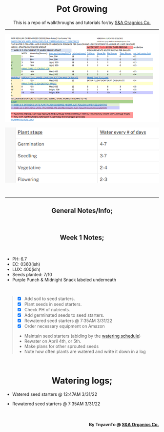 <h1 align="center">Pot Growing</h1>
<p align="center">This is a repo of walkthroughs and tutorials for/by <a href="https://sna-organics.com" target="_blank">S&A Oragnics Co.</a></p>

___

![previewPDF1](https://github.com/Svxy/Pot-Growing/blob/main/assets/pdf_1.png?raw=true)

![WateringSchedule](https://github.com/Svxy/Pot-Growing/blob/main/assets/watering.png?raw=true)

<br>

___

<h2 align=center>General Notes/Info;</h2>

<br>

<h2 align="center">Week 1 Notes;</h2>

<br>

- PH: 6.7
- EC: 0360(ish)
- LUX: 400(ish)
- Seeds planted: 7/10
- Purple Punch & Midnight Snack labeled underneath

<br>

> - [x] Add soil to seed starters.
> - [x] Plant seeds in seed starters.
> - [x] Check PH of nutrients.
> - [x] Add germinated seeds to seed starters.
> - [x] Rewatered seed starters @ 7:35AM 3/31/22
> - [x] Order necessary equipment on Amazon
> - Maintain seed starters (abiding by the <a href="./WATERING.md">watering schedule</a>)
> - Rewater on April 4th, or 5th.
> - Make plans for other sprouted seeds
> - Note how often plants are watered and write it down in a log

<br>

<h1 align=center>Watering logs;</h1>

- Watered seed starters @ 12:47AM 3/31/22

- Rewatered seed starters @ 7:35AM 3/31/22

<br>

<h4 align="right">By TnyavnTo @ <a href="https://sna-organics.com">S&A Organics Co.</a></h4>
